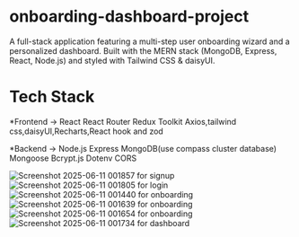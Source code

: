 # onboarding-dashboard-project

A full-stack application featuring a multi-step user onboarding wizard and a personalized dashboard. Built with the MERN stack (MongoDB, Express, React, Node.js) and styled with Tailwind CSS & daisyUI.

# Tech Stack 
*Frontend  ->
React
React Router
Redux Toolkit
Axios,tailwind css,daisyUI,Recharts,React hook and zod

*Backend  ->
Node.js
Express
MongoDB(use  compass cluster database)   
Mongoose
Bcrypt.js
Dotenv
CORS




![Screenshot 2025-06-11 001857](https://github.com/user-attachments/assets/84cbe6a9-3155-40d2-a171-d2c83fcdbbb9)   for signup
![Screenshot 2025-06-11 001805](https://github.com/user-attachments/assets/31830010-718c-4984-a3f9-0faed1be0121)    for login
![Screenshot 2025-06-11 001440](https://github.com/user-attachments/assets/ab27b7eb-7fc1-4093-8df6-326b28661202)    for onboarding
![Screenshot 2025-06-11 001639](https://github.com/user-attachments/assets/291f0edd-2dfa-474e-b58e-1f9589336b16)    for onboarding
![Screenshot 2025-06-11 001654](https://github.com/user-attachments/assets/ba8a20fe-5656-4bb3-b384-a82b4436a51e)      for onboarding
![Screenshot 2025-06-11 001734](https://github.com/user-attachments/assets/c11e5124-b395-4c3a-b4dc-f0ce95f8eddc)      for dashboard

